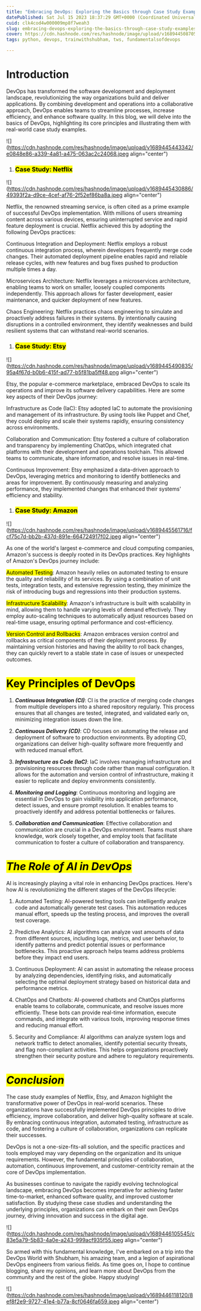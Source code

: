 ```yaml
---
title: "Embracing DevOps: Exploring the Basics through Case Study Examples"
datePublished: Sat Jul 15 2023 18:37:29 GMT+0000 (Coordinated Universal Time)
cuid: clk4cod4w000009mp8f7weah3
slug: embracing-devops-exploring-the-basics-through-case-study-examples
cover: https://cdn.hashnode.com/res/hashnode/image/upload/v1689445087050/652a041b-8cff-45d1-8636-edf0b0ac90e7.png
tags: python, devops, trainwithshubham, tws, fundamentalsofdevops

---
```


# **Introduction**

DevOps has transformed the software development and deployment landscape, revolutionizing the way organizations build and deliver applications. By combining development and operations into a collaborative approach, DevOps enables teams to streamline processes, increase efficiency, and enhance software quality. In this blog, we will delve into the basics of DevOps, highlighting its core principles and illustrating them with real-world case study examples.

![](https://cdn.hashnode.com/res/hashnode/image/upload/v1689445443342/e0848e86-a339-4a81-a475-063ac2c24068.jpeg align="center")

1. ### **<mark>Case Study: Netflix</mark>**
    

![](https://cdn.hashnode.com/res/hashnode/image/upload/v1689445430886/49393f2a-d9ce-4cef-af76-2f52ef86ba8a.jpeg align="center")

Netflix, the renowned streaming service, is often cited as a prime example of successful DevOps implementation. With millions of users streaming content across various devices, ensuring uninterrupted service and rapid feature deployment is crucial. Netflix achieved this by adopting the following DevOps practices:

Continuous Integration and Deployment: Netflix employs a robust continuous integration process, wherein developers frequently merge code changes. Their automated deployment pipeline enables rapid and reliable release cycles, with new features and bug fixes pushed to production multiple times a day.

Microservices Architecture: Netflix leverages a microservices architecture, enabling teams to work on smaller, loosely coupled components independently. This approach allows for faster development, easier maintenance, and quicker deployment of new features.

Chaos Engineering: Netflix practices chaos engineering to simulate and proactively address failures in their systems. By intentionally causing disruptions in a controlled environment, they identify weaknesses and build resilient systems that can withstand real-world scenarios.

1. ### **<mark>Case Study: Etsy</mark>**
    

![](https://cdn.hashnode.com/res/hashnode/image/upload/v1689445490835/95a4f67d-b0b6-415f-ad77-b5f81ba5ff48.png align="center")

Etsy, the popular e-commerce marketplace, embraced DevOps to scale its operations and improve its software delivery capabilities. Here are some key aspects of their DevOps journey:

Infrastructure as Code (IaC): Etsy adopted IaC to automate the provisioning and management of its infrastructure. By using tools like Puppet and Chef, they could deploy and scale their systems rapidly, ensuring consistency across environments.

Collaboration and Communication: Etsy fostered a culture of collaboration and transparency by implementing ChatOps, which integrated chat platforms with their development and operations toolchain. This allowed teams to communicate, share information, and resolve issues in real-time.

Continuous Improvement: Etsy emphasized a data-driven approach to DevOps, leveraging metrics and monitoring to identify bottlenecks and areas for improvement. By continuously measuring and analyzing performance, they implemented changes that enhanced their systems' efficiency and stability.

1. ### **<mark>Case Study: Amazon</mark>**
    

![](https://cdn.hashnode.com/res/hashnode/image/upload/v1689445561716/fcf75c7d-bb2b-437d-891e-664724917f02.jpeg align="center")

As one of the world's largest e-commerce and cloud computing companies, Amazon's success is deeply rooted in its DevOps practices. Key highlights of Amazon's DevOps journey include:

<mark>Automated Testing</mark>: Amazon heavily relies on automated testing to ensure the quality and reliability of its services. By using a combination of unit tests, integration tests, and extensive regression testing, they minimize the risk of introducing bugs and regressions into their production systems.

<mark>Infrastructure Scalability</mark>: Amazon's infrastructure is built with scalability in mind, allowing them to handle varying levels of demand effectively. They employ auto-scaling techniques to automatically adjust resources based on real-time usage, ensuring optimal performance and cost-efficiency.

<mark>Version Control and Rollbacks</mark>: Amazon embraces version control and rollbacks as critical components of their deployment process. By maintaining version histories and having the ability to roll back changes, they can quickly revert to a stable state in case of issues or unexpected outcomes.

# **<mark>Key Principles of DevOps</mark>**

1. ***Continuous Integration (CI)***: CI is the practice of merging code changes from multiple developers into a shared repository regularly. This process ensures that all changes are tested, integrated, and validated early on, minimizing integration issues down the line.
    
2. ***Continuous Delivery (CD)***: CD focuses on automating the release and deployment of software to production environments. By adopting CD, organizations can deliver high-quality software more frequently and with reduced manual effort.
    
3. ***Infrastructure as Code (IaC)***: IaC involves managing infrastructure and provisioning resources through code rather than manual configuration. It allows for the automation and version control of infrastructure, making it easier to replicate and deploy environments consistently.
    
4. ***Monitoring and Logging***: Continuous monitoring and logging are essential in DevOps to gain visibility into application performance, detect issues, and ensure prompt resolution. It enables teams to proactively identify and address potential bottlenecks or failures.
    
5. ***Collaboration and Communication***: Effective collaboration and communication are crucial in a DevOps environment. Teams must share knowledge, work closely together, and employ tools that facilitate communication to foster a culture of collaboration and transparency.
    

# ***<mark>The Role of AI in DevOps</mark>***

AI is increasingly playing a vital role in enhancing DevOps practices. Here's how AI is revolutionizing the different stages of the DevOps lifecycle:

1. Automated Testing: AI-powered testing tools can intelligently analyze code and automatically generate test cases. This automation reduces manual effort, speeds up the testing process, and improves the overall test coverage.
    
2. Predictive Analytics: AI algorithms can analyze vast amounts of data from different sources, including logs, metrics, and user behavior, to identify patterns and predict potential issues or performance bottlenecks. This proactive approach helps teams address problems before they impact end users.
    
3. Continuous Deployment: AI can assist in automating the release process by analyzing dependencies, identifying risks, and automatically selecting the optimal deployment strategy based on historical data and performance metrics.
    
4. ChatOps and Chatbots: AI-powered chatbots and ChatOps platforms enable teams to collaborate, communicate, and resolve issues more efficiently. These bots can provide real-time information, execute commands, and integrate with various tools, improving response times and reducing manual effort.
    
5. Security and Compliance: AI algorithms can analyze system logs and network traffic to detect anomalies, identify potential security threats, and flag non-compliant activities. This helps organizations proactively strengthen their security posture and adhere to regulatory requirements.
    

# ***<mark>Conclusion</mark>***

The case study examples of Netflix, Etsy, and Amazon highlight the transformative power of DevOps in real-world scenarios. These organizations have successfully implemented DevOps principles to drive efficiency, improve collaboration, and deliver high-quality software at scale. By embracing continuous integration, automated testing, infrastructure as code, and fostering a culture of collaboration, organizations can replicate their successes.

DevOps is not a one-size-fits-all solution, and the specific practices and tools employed may vary depending on the organization and its unique requirements. However, the fundamental principles of collaboration, automation, continuous improvement, and customer-centricity remain at the core of DevOps implementation.

As businesses continue to navigate the rapidly evolving technological landscape, embracing DevOps becomes imperative for achieving faster time-to-market, enhanced software quality, and improved customer satisfaction. By studying these case studies and understanding the underlying principles, organizations can embark on their own DevOps journey, driving innovation and success in the digital age.

![](https://cdn.hashnode.com/res/hashnode/image/upload/v1689446105545/c83e5a79-5b83-4a0e-a243-999acf935f55.jpeg align="center")

So armed with this fundamental knowledge, I've embarked on a trip into the DevOps World with Shubham, his amazing team, and a legion of aspirational DevOps engineers from various fields. As time goes on, I hope to continue blogging, share my opinions, and learn more about DevOps from the community and the rest of the globe. Happy studying!

![](https://cdn.hashnode.com/res/hashnode/image/upload/v1689446118120/8ef8f2e9-9727-41e4-b77a-8cf0646fa659.jpeg align="center")
